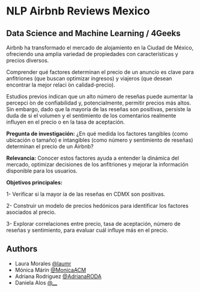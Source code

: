 
# NLP Airbnb Reviews Mexico
## Data Science and Machine Learning / 4Geeks

Airbnb ha transformado el mercado de alojamiento en la Ciudad de
México, ofreciendo una amplia variedad de propiedades con
características y precios diversos.

Comprender qué factores determinan el precio de un anuncio es clave
para anfitriones (que buscan optimizar ingresos) y viajeros (que
desean encontrar la mejor relaci ́on calidad-precio).

Estudios previos indican que un alto número de reseñas puede
aumentar la percepci ́on de confiabilidad y, potencialmente, permitir
precios más altos. Sin embargo, dado que la mayoría de las reseñas son positivas,
persiste la duda de si el volumen y el sentimiento de los comentarios
realmente influyen en el precio o en la tasa de aceptación.


**Pregunta de investigación:** ¿En qué medida los factores tangibles
(como ubicación o tamaño) e intangibles (como número y sentimiento de
reseñas) determinan el precio de un Airbnb?

**Relevancia:** Conocer estos factores ayuda a entender la dinámica del
mercado, optimizar decisiones de los anfitriones y mejorar la información
disponible para los usuarios.

**Objetivos principales:**

1-  Verificar si la mayor ́ıa de las reseñas en CDMX son positivas.

2- Construir un modelo de precios hedónicos para identificar los
factores asociados al precio.

3- Explorar correlaciones entre precio, tasa de aceptación, número de
reseñas y sentimiento, para evaluar cuál influye más en el precio.

## Authors



- Laura Morales [@laumr](https://www.github.com/laumr)
- Mónica Márin [@MonicaACM](https://www.github.com/MonicaACM)
- Adriana Rodriguez [@AdrianaRODA](https://www.github.com/AdrianaRODA)
- Daniela Alos [@__]()

